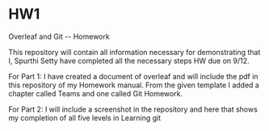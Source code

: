 # HW1
Overleaf and Git -- Homework

This repository will contain all information necessary for demonstrating that I, Spurthi Setty have completed all the necessary steps HW due on 9/12. 

For Part 1: I have created a document of overleaf and will include the pdf in this repository of my Homework manual. From the given template I added a chapter called Teams and one called Git Homework. 

For Part 2: I will include a screenshot in the repository and here that shows my completion of all five levels in Learning git 

